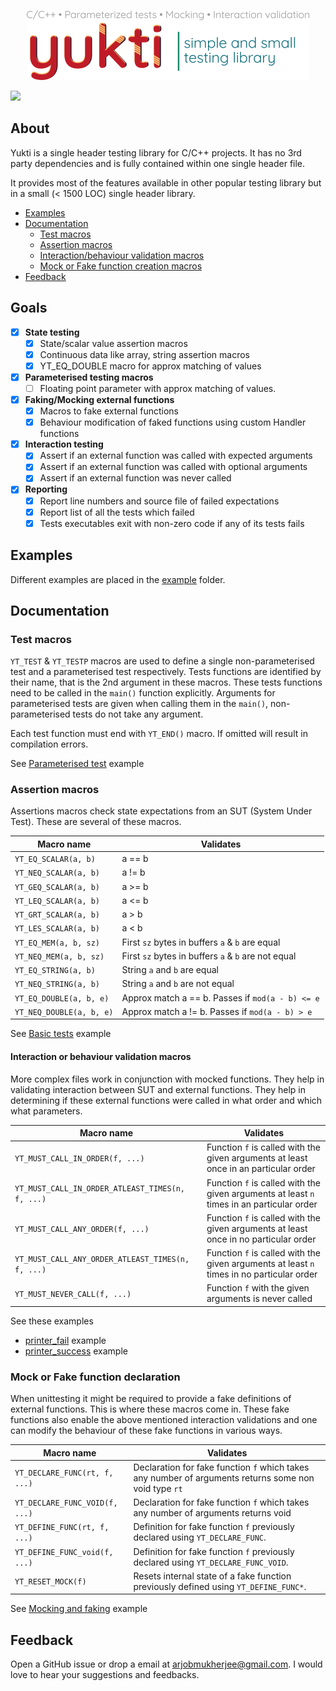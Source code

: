 <p align="center">
    <img src="./docs/images/logo.png"/>
</p>
<img src="https://github.com/coderarjob/yukti/actions/workflows/build.yaml/badge.svg"/>

## About

Yukti is a single header testing library for C/C++ projects. It has no 3rd party dependencies and is
fully contained within one single header file.

It provides most of the features available in other popular testing library but in a small (< 1500
LOC) single header library.

* [Examples](#examples)
* [Documentation](#documentation)
    * [Test macros](#test-macros)
    * [Assertion macros](#assertion-macros)
    * [Interaction/behaviour validation macros](#interaction-or-behaviour-validation-macros)
    * [Mock or Fake function creation macros](#mock-or-fake-function-declaration)
* [Feedback](#feedback)

## Goals

- [X] **State testing**
    - [X] State/scalar value assertion macros
    - [X] Continuous data like array, string assertion macros
    - [X] YT_EQ_DOUBLE macro for approx matching of values
- [X] **Parameterised testing macros**
    - [ ] Floating point parameter with approx matching of values.
- [X] **Faking/Mocking external functions**
    - [X] Macros to fake external functions
    - [X] Behaviour modification of faked functions using custom Handler functions
- [X] **Interaction testing**
    - [X] Assert if an external function was called with expected arguments
    - [X] Assert if an external function was called with optional arguments
    - [X] Assert if an external function was never called
- [X] **Reporting**
    - [X] Report line numbers and source file of failed expectations
    - [X] Report list of all the tests which failed
    - [X] Tests executables exit with non-zero code if any of its tests fails

## Examples

Different examples are placed in the [example](./example) folder.

## Documentation

### Test macros

`YT_TEST` & `YT_TESTP` macros are used to define a single non-parameterised test and a parameterised
test respectively. Tests functions are identified by their name, that is the 2nd argument in these
macros. These tests functions need to be called in the `main()` function explicitly. Arguments for
parameterised tests are given when calling them in the `main()`, non-parameterised tests do not take
any argument.

Each test function must end with `YT_END()` macro. If omitted will result in compilation errors.

See [Parameterised test](./example/add_parameterised_test.c) example

### Assertion macros

Assertions macros check state expectations from an SUT (System Under Test). These are several of
these macros.

| Macro name               | Validates                                           |
|--------------------------|-----------------------------------------------------|
| `YT_EQ_SCALAR(a, b)`     | a == b                                              |
| `YT_NEQ_SCALAR(a, b)`    | a != b                                              |
| `YT_GEQ_SCALAR(a, b)`    | a >= b                                              |
| `YT_LEQ_SCALAR(a, b)`    | a <= b                                              |
| `YT_GRT_SCALAR(a, b)`    | a > b                                               |
| `YT_LES_SCALAR(a, b)`    | a < b                                               |
| `YT_EQ_MEM(a, b, sz)`    | First `sz` bytes in buffers `a` & `b` are equal     |
| `YT_NEQ_MEM(a, b, sz)`   | First `sz` bytes in buffers `a` & `b` are not equal |
| `YT_EQ_STRING(a, b)`     | String `a` and `b` are equal                        |
| `YT_NEQ_STRING(a, b)`    | String `a` and `b` are not equal                    |
| `YT_EQ_DOUBLE(a, b, e)`  | Approx match a == b. Passes if `mod(a - b) <= e`    |
| `YT_NEQ_DOUBLE(a, b, e)` | Approx match a != b. Passes if `mod(a - b) > e`     |

See [Basic tests](./example/basic_tests.c) example

#### Interaction or behaviour validation macros

More complex files work in conjunction with mocked functions. They help in validating interaction
between SUT and external functions. They help in determining if these external functions were called
in what order and which what parameters.

| Macro name                                        | Validates                                                                                 |
|---------------------------------------------------|-------------------------------------------------------------------------------------------|
| `YT_MUST_CALL_IN_ORDER(f, ...)`                   | Function `f` is called with the given arguments at least once in an particular order      |
| `YT_MUST_CALL_IN_ORDER_ATLEAST_TIMES(n, f, ...)`  | Function `f` is called with the given arguments at least `n` times in an particular order |
| `YT_MUST_CALL_ANY_ORDER(f, ...)`                  | Function `f` is called with the given arguments at least once in no particular order      |
| `YT_MUST_CALL_ANY_ORDER_ATLEAST_TIMES(n, f, ...)` | Function `f` is called with the given arguments at least `n` times in no particular order |
| `YT_MUST_NEVER_CALL(f, ...)`                      | Function `f` with the given arguments is never called                                     |

See these examples
* [printer_fail](./example/sensor_test.c) example
* [printer_success](./example/sensor_test.c) example

### Mock or Fake function declaration

When unittesting it might be required to provide a fake definitions of external functions. This is
where these macros come in. These fake functions also enable the above mentioned interaction
validations and one can modify the behaviour of these fake functions in various ways.

| Macro name                     | Validates                                                                                             |
|--------------------------------|-------------------------------------------------------------------------------------------------------|
| `YT_DECLARE_FUNC(rt, f, ...)`  | Declaration for fake function `f` which takes any number of arguments returns some non void type `rt` |
| `YT_DECLARE_FUNC_VOID(f, ...)` | Declaration for fake function `f` which takes any number of arguments returns void                    |
| `YT_DEFINE_FUNC(rt, f, ...)`   | Definition for fake function `f` previously declared using `YT_DECLARE_FUNC`.                         |
| `YT_DEFINE_FUNC_void(f, ...)`  | Definition for fake function `f` previously declared using `YT_DECLARE_FUNC_VOID`.                    |
| `YT_RESET_MOCK(f)`             | Resets internal state of a fake function previously defined using `YT_DEFINE_FUNC*`.                  |

See [Mocking and faking](./example/sensor_test.c) example

## Feedback

Open a GitHub issue or drop a email at arjobmukherjee@gmail.com. I would love to hear your
suggestions and feedbacks.
